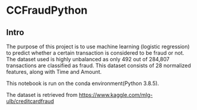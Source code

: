 # CCFraudPython


## Intro 

The purpose of this project is to use machine learning (logistic regression) to predict whether a certain transaction is considered to be fraud or not. The dataset used is highly unbalanced as only 492 out of 284,807 transactions are classified as fraud. This dataset consists of 28 normalized features, along with Time and Amount. 

This notebook is run on the conda environment(Python 3.8.5).

The dataset is retrieved from https://www.kaggle.com/mlg-ulb/creditcardfraud
